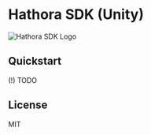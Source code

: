 # Hathora SDK (Unity)

![Hathora SDK Logo](https://assetstorev1-prd-cdn.unity3d.com/key-image/4023f2ed-1dc4-4ca6-a7ae-2987fb1a2272.webp)

## Quickstart

(!) TODO

## License

MIT    
